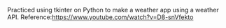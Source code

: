 Practiced using tkinter on Python to make a weather app using a weather API. Reference:https://www.youtube.com/watch?v=D8-snVfekto

